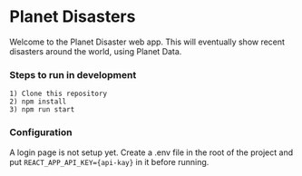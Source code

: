 # Planet Disasters

Welcome to the Planet Disaster web app. This will eventually show recent disasters around the world, using Planet Data.

### Steps to run in development
`1) Clone this repository`\
`2) npm install`\
`3) npm run start`

### Configuration
A login page is not setup yet. Create a .env file in the root of the project and put
`REACT_APP_API_KEY={api-kay}` in it before running.

